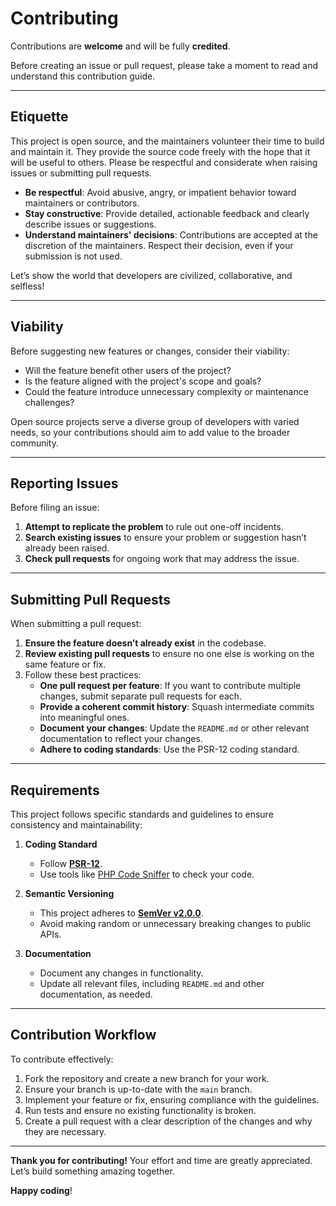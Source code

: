 # Contributing

Contributions are **welcome** and will be fully **credited**.

Before creating an issue or pull request, please take a moment to read and understand this contribution guide.

---

## Etiquette

This project is open source, and the maintainers volunteer their time to build and maintain it. They provide the source code freely with the hope that it will be useful to others. Please be respectful and considerate when raising issues or submitting pull requests.

- **Be respectful**: Avoid abusive, angry, or impatient behavior toward maintainers or contributors.
- **Stay constructive**: Provide detailed, actionable feedback and clearly describe issues or suggestions.
- **Understand maintainers' decisions**: Contributions are accepted at the discretion of the maintainers. Respect their decision, even if your submission is not used.

Let’s show the world that developers are civilized, collaborative, and selfless!

---

## Viability

Before suggesting new features or changes, consider their viability:
- Will the feature benefit other users of the project?
- Is the feature aligned with the project's scope and goals?
- Could the feature introduce unnecessary complexity or maintenance challenges?

Open source projects serve a diverse group of developers with varied needs, so your contributions should aim to add value to the broader community.

---

## Reporting Issues

Before filing an issue:
1. **Attempt to replicate the problem** to rule out one-off incidents.
2. **Search existing issues** to ensure your problem or suggestion hasn’t already been raised.
3. **Check pull requests** for ongoing work that may address the issue.

---

## Submitting Pull Requests

When submitting a pull request:
1. **Ensure the feature doesn’t already exist** in the codebase.
2. **Review existing pull requests** to ensure no one else is working on the same feature or fix.
3. Follow these best practices:
    - **One pull request per feature**: If you want to contribute multiple changes, submit separate pull requests for each.
    - **Provide a coherent commit history**: Squash intermediate commits into meaningful ones.
    - **Document your changes**: Update the `README.md` or other relevant documentation to reflect your changes.
    - **Adhere to coding standards**: Use the PSR-12 coding standard.

---

## Requirements

This project follows specific standards and guidelines to ensure consistency and maintainability:

1. **Coding Standard**
    - Follow **[PSR-12](https://www.php-fig.org/psr/psr-12/)**.
    - Use tools like [PHP Code Sniffer](http://pear.php.net/package/PHP_CodeSniffer) to check your code.

2. **Semantic Versioning**
    - This project adheres to **[SemVer v2.0.0](http://semver.org/)**.
    - Avoid making random or unnecessary breaking changes to public APIs.

3. **Documentation**
    - Document any changes in functionality.
    - Update all relevant files, including `README.md` and other documentation, as needed.

---

## Contribution Workflow

To contribute effectively:
1. Fork the repository and create a new branch for your work.
2. Ensure your branch is up-to-date with the `main` branch.
3. Implement your feature or fix, ensuring compliance with the guidelines.
4. Run tests and ensure no existing functionality is broken.
5. Create a pull request with a clear description of the changes and why they are necessary.

---

**Thank you for contributing!** Your effort and time are greatly appreciated. Let’s build something amazing together.

**Happy coding**!
